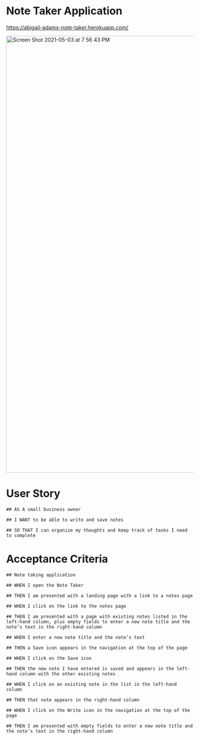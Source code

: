 # Note Taker Application
https://abigail-adams-note-taker.herokuapp.com/

<img width="1174" alt="Screen Shot 2021-05-03 at 7 56 43 PM" src="https://user-images.githubusercontent.com/74374839/116956418-16805a80-ac4a-11eb-9387-c86862447b49.png">


# User Story

    ## AS A small business owner

    ## I WANT to be able to write and save notes

    ## SO THAT I can organize my thoughts and keep track of tasks I need to complete

# Acceptance Criteria

    ## Note taking application

    ## WHEN I open the Note Taker

    ## THEN I am presented with a landing page with a link to a notes page

    ## WHEN I click on the link to the notes page

    ## THEN I am presented with a page with existing notes listed in the left-hand column, plus empty fields to enter a new note title and the note’s text in the right-hand column

    ## WHEN I enter a new note title and the note’s text

    ## THEN a Save icon appears in the navigation at the top of the page

    ## WHEN I click on the Save icon

    ## THEN the new note I have entered is saved and appears in the left-hand column with the other existing notes

    ## WHEN I click on an existing note in the list in the left-hand column

    ## THEN that note appears in the right-hand column

    ## WHEN I click on the Write icon in the navigation at the top of the page

    ## THEN I am presented with empty fields to enter a new note title and the note’s text in the right-hand column
